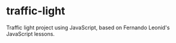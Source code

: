 # traffic-light
Traffic light project using JavaScript, based on Fernando Leonid's JavaScript lessons.
